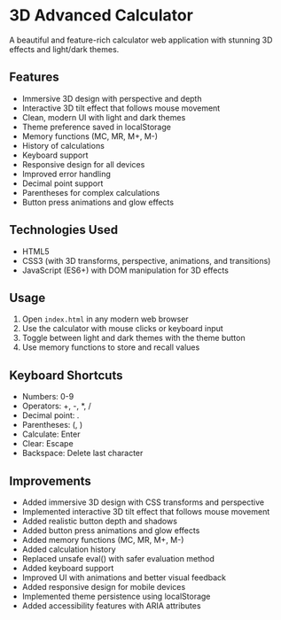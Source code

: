 # 3D Advanced Calculator

A beautiful and feature-rich calculator web application with stunning 3D effects and light/dark themes.

## Features

- Immersive 3D design with perspective and depth
- Interactive 3D tilt effect that follows mouse movement
- Clean, modern UI with light and dark themes
- Theme preference saved in localStorage
- Memory functions (MC, MR, M+, M-)
- History of calculations
- Keyboard support
- Responsive design for all devices
- Improved error handling
- Decimal point support
- Parentheses for complex calculations
- Button press animations and glow effects

## Technologies Used

- HTML5
- CSS3 (with 3D transforms, perspective, animations, and transitions)
- JavaScript (ES6+) with DOM manipulation for 3D effects

## Usage

1. Open `index.html` in any modern web browser
2. Use the calculator with mouse clicks or keyboard input
3. Toggle between light and dark themes with the theme button
4. Use memory functions to store and recall values

## Keyboard Shortcuts

- Numbers: 0-9
- Operators: +, -, \*, /
- Decimal point: .
- Parentheses: (, )
- Calculate: Enter
- Clear: Escape
- Backspace: Delete last character

## Improvements

- Added immersive 3D design with CSS transforms and perspective
- Implemented interactive 3D tilt effect that follows mouse movement
- Added realistic button depth and shadows
- Added button press animations and glow effects
- Added memory functions (MC, MR, M+, M-)
- Added calculation history
- Replaced unsafe eval() with safer evaluation method
- Added keyboard support
- Improved UI with animations and better visual feedback
- Added responsive design for mobile devices
- Implemented theme persistence using localStorage
- Added accessibility features with ARIA attributes
